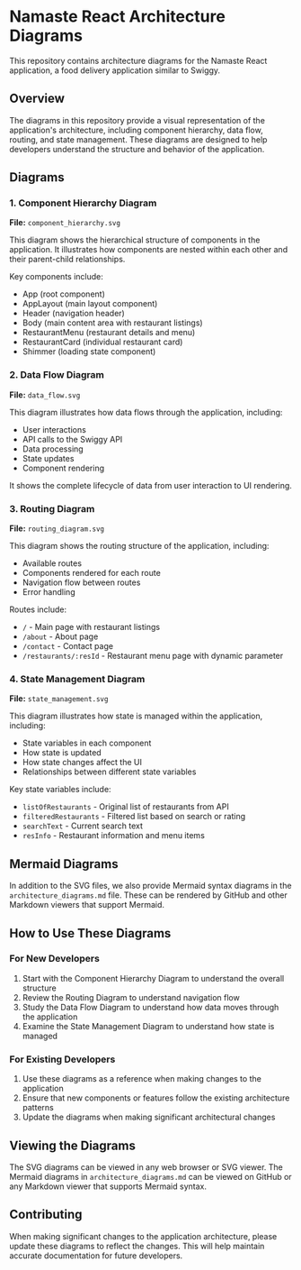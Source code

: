 # Namaste React Architecture Diagrams

This repository contains architecture diagrams for the Namaste React application, a food delivery application similar to Swiggy.

## Overview

The diagrams in this repository provide a visual representation of the application's architecture, including component hierarchy, data flow, routing, and state management. These diagrams are designed to help developers understand the structure and behavior of the application.

## Diagrams

### 1. Component Hierarchy Diagram

**File:** `component_hierarchy.svg`

This diagram shows the hierarchical structure of components in the application. It illustrates how components are nested within each other and their parent-child relationships.

Key components include:
- App (root component)
- AppLayout (main layout component)
- Header (navigation header)
- Body (main content area with restaurant listings)
- RestaurantMenu (restaurant details and menu)
- RestaurantCard (individual restaurant card)
- Shimmer (loading state component)

### 2. Data Flow Diagram

**File:** `data_flow.svg`

This diagram illustrates how data flows through the application, including:
- User interactions
- API calls to the Swiggy API
- Data processing
- State updates
- Component rendering

It shows the complete lifecycle of data from user interaction to UI rendering.

### 3. Routing Diagram

**File:** `routing_diagram.svg`

This diagram shows the routing structure of the application, including:
- Available routes
- Components rendered for each route
- Navigation flow between routes
- Error handling

Routes include:
- `/` - Main page with restaurant listings
- `/about` - About page
- `/contact` - Contact page
- `/restaurants/:resId` - Restaurant menu page with dynamic parameter

### 4. State Management Diagram

**File:** `state_management.svg`

This diagram illustrates how state is managed within the application, including:
- State variables in each component
- How state is updated
- How state changes affect the UI
- Relationships between different state variables

Key state variables include:
- `listOfRestaurants` - Original list of restaurants from API
- `filteredRestaurants` - Filtered list based on search or rating
- `searchText` - Current search text
- `resInfo` - Restaurant information and menu items

## Mermaid Diagrams

In addition to the SVG files, we also provide Mermaid syntax diagrams in the `architecture_diagrams.md` file. These can be rendered by GitHub and other Markdown viewers that support Mermaid.

## How to Use These Diagrams

### For New Developers

1. Start with the Component Hierarchy Diagram to understand the overall structure
2. Review the Routing Diagram to understand navigation flow
3. Study the Data Flow Diagram to understand how data moves through the application
4. Examine the State Management Diagram to understand how state is managed

### For Existing Developers

1. Use these diagrams as a reference when making changes to the application
2. Ensure that new components or features follow the existing architecture patterns
3. Update the diagrams when making significant architectural changes

## Viewing the Diagrams

The SVG diagrams can be viewed in any web browser or SVG viewer. The Mermaid diagrams in `architecture_diagrams.md` can be viewed on GitHub or any Markdown viewer that supports Mermaid syntax.

## Contributing

When making significant changes to the application architecture, please update these diagrams to reflect the changes. This will help maintain accurate documentation for future developers.